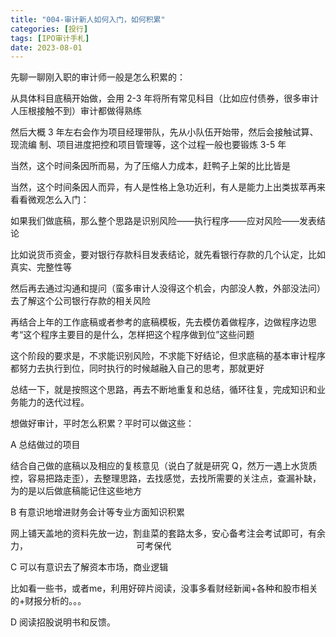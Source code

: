 ```yaml
---
title: "004-审计新人如何入门，如何积累"
categories: [投行]
tags: [IPO审计手札]
date: 2023-08-01
---
```

先聊一聊刚入职的审计师一般是怎么积累的：

从具体科目底稿开始做，会用 2-3 年将所有常见科目（比如应付债券，很多审计人压根接触不到）审计都做得熟练

然后大概 3 年左右会作为项目经理带队，先从小队伍开始带，然后会接触试算、现流编
制、项目进度把控和项目管理等，这个过程一般也要锻炼 3-5 年

当然，这个时间条因所而易，为了压缩人力成本，赶鸭子上架的比比皆是

当然，这个时间条因人而异，有人是性格上急功近利，有人是能力上出类拔萃再来看看微观怎么入门：

如果我们做底稿，那么整个思路是识别风险——执行程序——应对风险——发表结论

比如说货币资金，要对银行存款科目发表结论，就先看银行存款的几个认定，比如真实、完整性等

然后再去通过沟通和提问（蛮多审计人没得这个机会，内部没人教，外部没法问）去了解这个公司银行存款的相关风险

再结合上年的工作底稿或者参考的底稿模板，先去模仿着做程序，边做程序边思考“这个程序主要目的是什么，怎样把这个程序做到位”这些问题

这个阶段的要求是，不求能识别风险，不求能下好结论，但求底稿的基本审计程序都努力去执行到位，同时执行的时候越融入自己的思考，那就更好

总结一下，就是按照这个思路，再去不断地重复和总结，循环往复，完成知识和业务能力的迭代过程。

想做好审计，平时怎么积累？平时可以做这些：

A 总结做过的项目

结合自己做的底稿以及相应的复核意见（说白了就是研究 Q，然万一遇上水货质控，容易把路走歪），去整理思路，去找感觉，去找所需要的关注点，查漏补缺，为的是以后做底稿能记住这些地方

B 有意识地增进财务会计等专业方面知识积累

网上铺天盖地的资料先放一边，割韭菜的套路太多，安心备考注会考试即可，有余力，                                            可考保代

C 可以有意识去了解资本市场，商业逻辑

比如看一些书，或者me，利用好碎片阅读，没事多看财经新闻+各种和股市相关的+财报分析的。。。

D 阅读招股说明书和反馈。